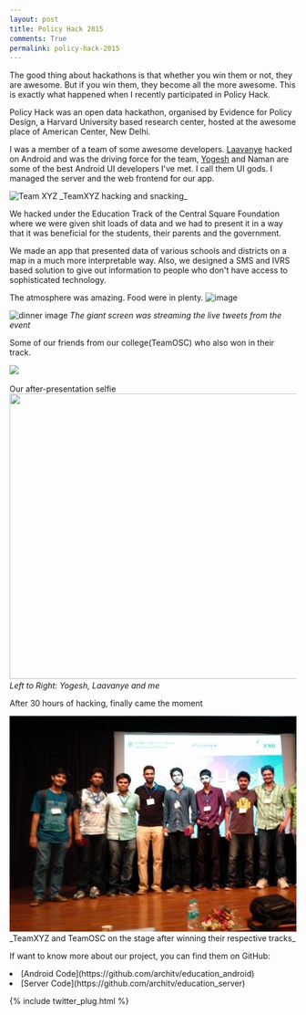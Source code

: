 ```yaml
---
layout: post
title: Policy Hack 2015
comments: True
permalink: policy-hack-2015
---
```


The good thing about hackathons is that whether you win them or not, they are awesome. But if you win them, they become all the more awesome. This is exactly what happened when I recently participated in Policy Hack.

Policy Hack was an open data hackathon, organised by Evidence for Policy Design, a Harvard University based research center, hosted at the awesome place of American Center, New Delhi.

I was a member of a team of some awesome developers. [Laavanye](https://twitter.com/LaavanyeBahl) hacked on Android and was the driving force for the team, [Yogesh](https://twitter.com/yogesh_Balan) and Naman are some of the best Android UI developers I've met. I call them UI gods. I managed the server and the web frontend for our app.


<img src="https://fbcdn-sphotos-h-a.akamaihd.net/hphotos-ak-xta1/v/t34.0-12/11124147_874610892584437_1715200861_n.jpg?oh=a6ca100f5dc07a311124cc6922fb629d&oe=5539563C&__gda__=1429763584_9f382cb0ef5cebb114c4cd3403f315fd" alt="Team XYZ" width="650px" height="500px">
_TeamXYZ hacking and snacking_

We hacked under the Education Track of the Central Square Foundation where we were given shit loads of data and we had to present it in a way that it was beneficial for the students, their parents and the government. 

We made an app that presented data of various schools and districts on a map in a much more interpretable way. Also, we designed a SMS and IVRS based solution to give out information to people who don't have access to sophisticated technology.

The atmosphere was amazing. Food were in plenty.
![image](https://pbs.twimg.com/media/CC39jgBUsAAqu0J.jpg)

![dinner image](https://pbs.twimg.com/media/CC4qxTgUsAAQPZt.jpg)
_The giant screen was streaming the live tweets from the event_ 

Some of our friends from our college(TeamOSC) who also won in their track.

![](https://pbs.twimg.com/media/CC2w89FUIAAT6xV.jpg) 

Our after-presentation selfie
<img src="https://fbcdn-sphotos-h-a.akamaihd.net/hphotos-ak-xpf1/v/t34.0-12/11157005_874610842584442_1227677069_n.jpg?oh=0e44c489f12c68128578be0aec2ac33a&oe=5539E6A4&__gda__=1429799860_29383e09aed894c38bfdfaee6eb0605e" width="650px" height="500px">
_Left to Right: Yogesh, Laavanye and me_

After 30 hours of hacking, finally came the moment

<img src="/public/winning_image.jpg">
_TeamXYZ and TeamOSC on the stage after winning their respective tracks_

If want to know more about our project, you can find them on GitHub:
<li> [Android Code](https://github.com/architv/education_android)
<li> [Server Code](https://github.com/architv/education_server)

{% include twitter_plug.html %}